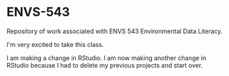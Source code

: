 # ENVS-543
Repository of work associated with ENVS 543 Environmental Data Literacy.

I'm very excited to take this class.

I am making a change in RStudio.  I am now making another change in RStudio because I had to delete my previous projects and start over.
